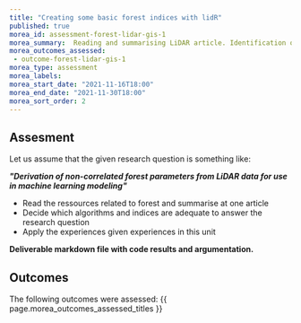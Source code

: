 ```yaml
---
title: "Creating some basic forest indices with lidR"
published: true
morea_id: assessment-forest-lidar-gis-1
morea_summary:  Reading and summarising LiDAR article. Identification of 5-10 non highly correlated Indices. Calculation of this indices
morea_outcomes_assessed:
 - outcome-forest-lidar-gis-1
morea_type: assessment
morea_labels:
morea_start_date: "2021-11-16T18:00"
morea_end_date: "2021-11-30T18:00"
morea_sort_order: 2
---
```


## Assesment 

Let us assume that the  given research question is something like:

_**"Derivation of non-correlated forest parameters from LiDAR data for use in machine learning modeling"**_


  * Read the ressources related to forest and summarise at one article
  * Decide which algorithms and indices are adequate to answer the research question
  * Apply the experiences given experiences in this unit
  
  **Deliverable  markdown file with code results and argumentation.**


## Outcomes

The following outcomes were assessed: {{ page.morea_outcomes_assessed_titles }}


